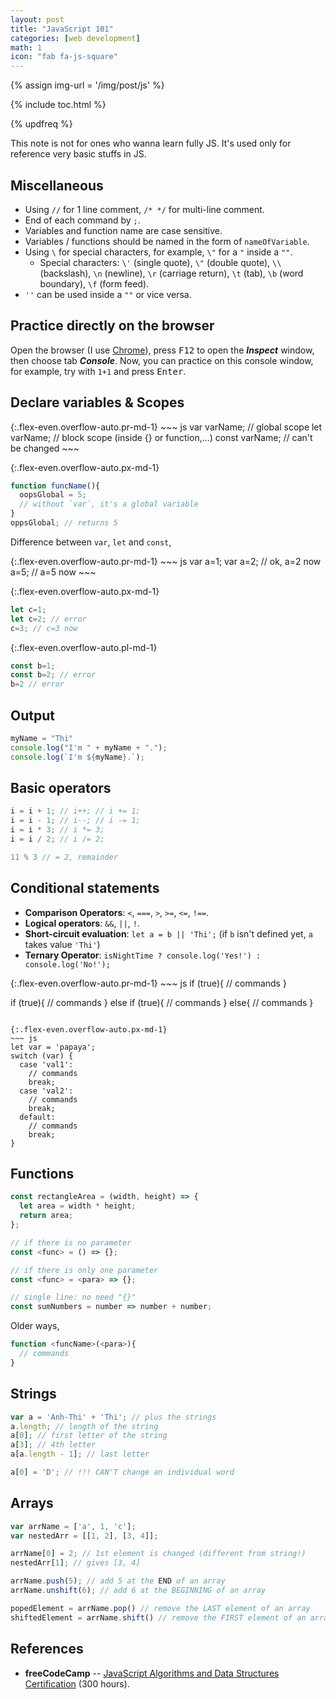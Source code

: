 ```yaml
---
layout: post
title: "JavaScript 101"
categories: [web development]
math: 1
icon: "fab fa-js-square"
---
```


{% assign img-url = '/img/post/js' %}

{% include toc.html %}

{% updfreq %}

This note is not for ones who wanna learn fully JS. It's used only for reference very basic stuffs in JS.

## Miscellaneous

- Using `//` for 1 line comment, `/* */` for multi-line comment.
- End of each command by `;`.
- Variables and function name are case sensitive.
- Variables / functions should be named in the form of `nameOfVariable`.
- Using `\` for special characters, for example, `\"` for a `"` inside a `""`.
  - Special characters: `\'` (single quote), `\"` (double quote), `\\`(backslash), `\n` (newline), `\r` (carriage return), `\t` (tab), `\b` (word boundary), `\f` (form feed).
- `''` can be used inside a `""` or vice versa. 

## Practice directly on the browser

Open the browser (I use [Chrome](https://www.google.com/chrome/)), press <kbd>F12</kbd> to open the ***Inspect*** window, then choose tab ***Console***. Now, you can practice on this console window, for example, try with `1+1` and press <kbd>Enter</kbd>.

## Declare variables & Scopes

<div class="d-md-flex" markdown="1">
{:.flex-even.overflow-auto.pr-md-1}
~~~ js
var varName; // global scope
let varName; // block scope (inside {} or function,...)
const varName; // can't be changed
~~~

{:.flex-even.overflow-auto.px-md-1}
~~~ js
function funcName(){
  oopsGlobal = 5; 
  // without `var`, it's a global variable
}
oppsGlobal; // returns 5
~~~
</div>

Difference between `var`, `let` and `const`,

<div class="d-md-flex" markdown="1">
{:.flex-even.overflow-auto.pr-md-1}
~~~ js
var a=1;
var a=2; // ok, a=2 now
a=5; // a=5 now
~~~

{:.flex-even.overflow-auto.px-md-1}
~~~ js
let c=1;
let c=2; // error
c=3; // c=3 now
~~~

{:.flex-even.overflow-auto.pl-md-1}
~~~ js
const b=1;
const b=2; // error
b=2 // error
~~~
</div>

## Output

~~~ js
myName = "Thi"
console.log("I'm " + myName + ".");
console.log(`I'm ${myName}.`);
~~~


## Basic operators

~~~ js
i = i + 1; // i++; // i += 1;
i = i - 1; // i--; // i -= 1;
i = i * 3; // i *= 3;
i = i / 2; // i /= 2;

11 % 3 // = 2, remainder
~~~

## Conditional statements

- **Comparison Operators**: `<`, `===`, `>`, `>=`, `<=`, `!==`.
- **Logical operators**: `&&`, `||`, `!`.
- **Short-circuit evaluation**: `let a = b || 'Thi';` (if `b` isn't defined yet, `a` takes value `'Thi'`)
- **Ternary Operator**: `isNightTime ? console.log('Yes!') : console.log('No!');`

<div class="d-md-flex" markdown="1">
{:.flex-even.overflow-auto.pr-md-1}
~~~ js
if (true){
  // commands
}

if (true){
  // commands
} else if (true){
  // commands
} else{
  // commands
}
~~~

{:.flex-even.overflow-auto.px-md-1}
~~~ js
let var = 'papaya';
switch (var) {
  case 'val1':
    // commands
    break;
  case 'val2':
    // commands
    break;
  default:
    // commands
    break;
}
~~~
</div>

## Functions

~~~ js
const rectangleArea = (width, height) => {
  let area = width * height;
  return area;
};

// if there is no parameter
const <func> = () => {};

// if there is only one parameter
const <func> = <para> => {};

// single line: no need "{}"
const sumNumbers = number => number + number;
~~~

Older ways,

~~~ js
function <funcName>(<para>){
  // commands
}
~~~

## Strings

~~~ js
var a = 'Anh-Thi' + 'Thi'; // plus the strings
a.length; // length of the string
a[0]; // first letter of the string
a[3]; // 4th letter
a[a.length - 1]; // last letter

a[0] = 'D'; // !!! CAN'T change an individual word
~~~

## Arrays

~~~ js
var arrName = ['a', 1, 'c'];
var nestedArr = [[1, 2], [3, 4]];

arrName[0] = 2; // 1st element is changed (different from string!)
nestedArr[1]; // gives [3, 4]

arrName.push(5); // add 5 at the END of an array
arrName.unshift(6); // add 6 at the BEGINNING of an array

popedElement = arrName.pop() // remove the LAST element of an array
shiftedElement = arrName.shift() // remove the FIRST element of an array
~~~

## References

- **freeCodeCamp** -- [JavaScript Algorithms and Data Structures Certification](https://www.freecodecamp.org/learn) (300 hours).